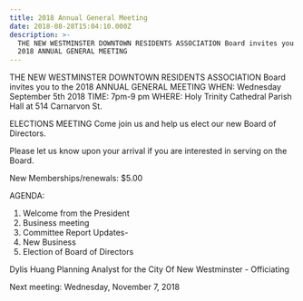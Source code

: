 ```yaml
---
title: 2018 Annual General Meeting
date: 2018-08-28T15:04:10.000Z
description: >-
  THE NEW WESTMINSTER DOWNTOWN RESIDENTS ASSOCIATION Board invites you to the
  2018 ANNUAL GENERAL MEETING
---
```


THE NEW WESTMINSTER DOWNTOWN RESIDENTS ASSOCIATION Board invites you to the 
2018 ANNUAL GENERAL MEETING
WHEN: Wednesday September 5th 2018
TIME: 7pm-9 pm
WHERE: Holy Trinity Cathedral Parish Hall at 514 Carnarvon St.
 
ELECTIONS MEETING
Come join us and help us elect our new Board of Directors.
 
Please let us know upon your arrival if you are interested
in serving on the Board.
 
New Memberships/renewals: $5.00

AGENDA:

1. Welcome from the President
2. Business meeting
3. Committee Report Updates-
4. New Business
5. Election of Board of Directors

Dylis Huang Planning Analyst for the City Of New Westminster - Officiating
 
Next meeting: Wednesday, November 7, 2018
